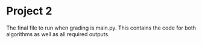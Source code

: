 # Project 2

The final file to run when grading is main.py. This contains the code for both algorithms
as well as all required outputs. 